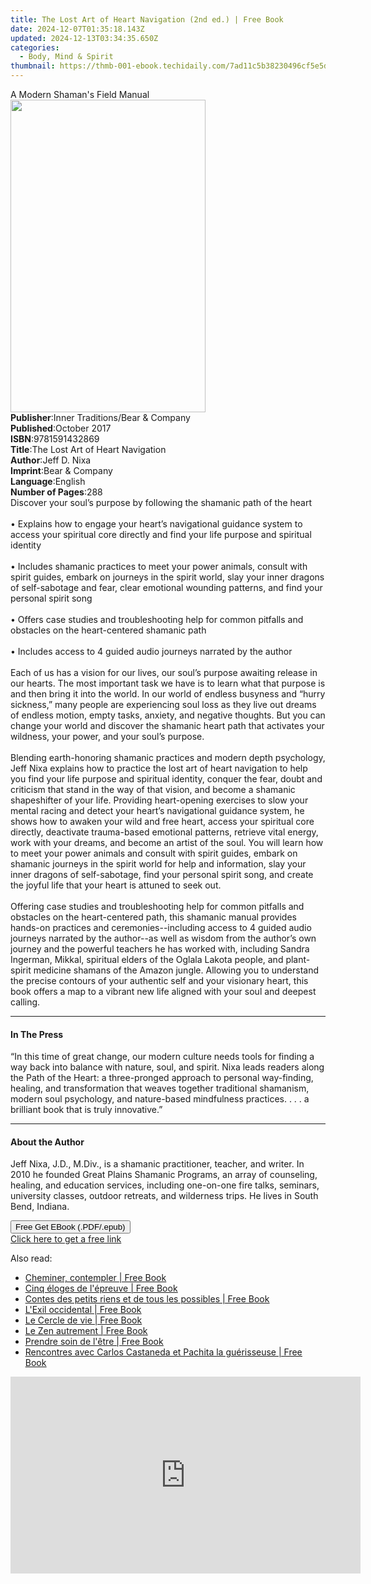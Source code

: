 ```yaml
---
title: The Lost Art of Heart Navigation (2nd ed.) | Free Book
date: 2024-12-07T01:35:18.143Z
updated: 2024-12-13T03:34:35.650Z
categories:
  - Body, Mind & Spirit
thumbnail: https://thmb-001-ebook.techidaily.com/7ad11c5b38230496cf5e5d8b4de94cc9d9b5c7af4a72397c25d55ea8b6d6d839.jpg
---
```

<main id="book-container">
  <div class="flex flex-col">
    <div class="book-brief flex-1 py-6 px-4 sm:p-6 md:py-10 md:px-8">
      <!-- brief-->
      <div class="book-brief-main">A Modern Shaman's Field Manual</div>
    </div>
    <div
      class="book-meta-info flex-1 grid gap-4 col-start-1 col-end-3 row-start-1 sm:mb-6 sm:grid-cols-4 lg:gap-6 lg:col-start-2 lg:row-end-6 lg:row-span-6 lg:mb-0"
    >
      <div
        class="book-meta-info-left place-content-center mt-4 p-4 text-sm leading-6 col-start-2 col-span-2 dark:text-slate-400"
      >
        <img
          class="w-full h-500 object-cover rounded-lg sm:h-255 sm:col-span-2 lg:col-span-full"
          src="https://img-001-ebook.techidaily.com/0f3af703db8eecf9e494e17510696e8a66174aa5b83fdaddd38a43d8781f4919.jpg"
          alt=""
          width="312"
          height="500"
        />
      </div>
      <div
        class="book-meta-info-right mt-2 col-start-1 row-start-2 col-span-3 self-center"
      >
        <!-- meta data  -->
        <div class="flex flex-col px-4 md:px-8">
          <div class="flex-1">
            <strong>Publisher</strong>:<span class="px-2"
              >Inner Traditions/Bear &amp; Company</span
            >
          </div>
          <div class="flex-1">
            <strong>Published</strong>:<span class="px-2">October 2017</span>
          </div>
          <div class="flex-1">
            <strong>ISBN</strong>:<span class="px-2">9781591432869</span>
          </div>
          <div class="flex-1">
            <strong>Title</strong>:<span class="px-2"
              >The Lost Art of Heart Navigation</span
            >
          </div>
          <div class="flex-1">
            <strong>Author</strong>:<span class="px-2">Jeff D. Nixa</span>
          </div>
          <div class="flex-1">
            <strong>Imprint</strong>:<span class="px-2"
              >Bear &amp; Company</span
            >
          </div>
          <div class="flex-1">
            <strong>Language</strong>:<span class="px-2">English</span>
          </div>
          <div class="flex-1">
            <strong>Number of Pages</strong>:<span class="px-2">288</span>
          </div>
        </div>
      </div>
    </div>
    <div class="book-description flex-1 py-6 px-4 sm:p-6 md:py-10 md:px-8">
      <div class="book-description-main">
        <div accordion-content="" id="description">
          Discover your soul’s purpose by following the shamanic path of the
          heart <br /><br />• Explains how to engage your heart’s navigational
          guidance system to access your spiritual core directly and find your
          life purpose and spiritual identity <br /><br />• Includes shamanic
          practices to meet your power animals, consult with spirit guides,
          embark on journeys in the spirit world, slay your inner dragons of
          self-sabotage and fear, clear emotional wounding patterns, and find
          your personal spirit song <br /><br />• Offers case studies and
          troubleshooting help for common pitfalls and obstacles on the
          heart-centered shamanic path <br /><br />• Includes access to 4 guided
          audio journeys narrated by the author <br /><br />Each of us has a
          vision for our lives, our soul’s purpose awaiting release in our
          hearts. The most important task we have is to learn what that purpose
          is and then bring it into the world. In our world of endless busyness
          and “hurry sickness,” many people are experiencing soul loss as they
          live out dreams of endless motion, empty tasks, anxiety, and negative
          thoughts. But you can change your world and discover the shamanic
          heart path that activates your wildness, your power, and your soul’s
          purpose. <br /><br />Blending earth-honoring shamanic practices and
          modern depth psychology, Jeff Nixa explains how to practice the lost
          art of heart navigation to help you find your life purpose and
          spiritual identity, conquer the fear, doubt and criticism that stand
          in the way of that vision, and become a shamanic shapeshifter of your
          life. Providing heart-opening exercises to slow your mental racing and
          detect your heart’s navigational guidance system, he shows how to
          awaken your wild and free heart, access your spiritual core directly,
          deactivate trauma-based emotional patterns, retrieve vital energy,
          work with your dreams, and become an artist of the soul. You will
          learn how to meet your power animals and consult with spirit guides,
          embark on shamanic journeys in the spirit world for help and
          information, slay your inner dragons of self-sabotage, find your
          personal spirit song, and create the joyful life that your heart is
          attuned to seek out. <br /><br />Offering case studies and
          troubleshooting help for common pitfalls and obstacles on the
          heart-centered path, this shamanic manual provides hands-on practices
          and ceremonies--including access to 4 guided audio journeys narrated
          by the author--as well as wisdom from the author’s own journey and the
          powerful teachers he has worked with, including Sandra Ingerman,
          Mikkal, spiritual elders of the Oglala Lakota people, and plant-spirit
          medicine shamans of the Amazon jungle. Allowing you to understand the
          precise contours of your authentic self and your visionary heart, this
          book offers a map to a vibrant new life aligned with your soul and
          deepest calling.
        </div>
        <div class="accordion-fader"></div>
      </div>
    </div>
    <div class="book-excerpts flex-1 py-6 px-4 sm:p-6 md:py-10 md:px-8">
      <!-- excerpts-->
      <div class="book-excerpts-main">
        <hr />
        <h4 class="placeholder placeholder-heading">
          <span>In The Press</span>
        </h4>
        <p>
          “In this time of great change, our modern culture needs tools for
          finding a way back into balance with nature, soul, and spirit. Nixa
          leads readers along the Path of the Heart: a three-pronged approach to
          personal way-finding, healing, and transformation that weaves together
          traditional shamanism, modern soul psychology, and nature-based
          mindfulness practices. . . . a brilliant book that is truly
          innovative.”
        </p>
      </div>
    </div>
    <div class="book-about-author flex-1 py-6 px-4 sm:p-6 md:py-10 md:px-8">
      <!-- about author-->
      <div class="book-main-author-main">
        <hr />
        <h4 class="placeholder placeholder-heading">
          <span>About the Author</span>
        </h4>
        <p>
          Jeff Nixa, J.D., M.Div., is a shamanic practitioner, teacher, and
          writer. In 2010 he founded Great Plains Shamanic Programs, an array of
          counseling, healing, and education services, including one-on-one fire
          talks, seminars, university classes, outdoor retreats, and wilderness
          trips. He lives in South Bend, Indiana.
        </p>
      </div>
    </div>
    <div class="book-free-get flex-1 py-6 px-4 sm:p-6 md:py-10 md:px-8">
      <button
        id="btn-free-get"
        class="bg-blue-500 hover:bg-blue-700 text-white font-bold py-2 px-4 rounded"
      >
        Free Get EBook (.PDF/.epub)
      </button>
      <div id="countdown-display" class="px-2 text-lg mt-2"></div>
      <a
        id="free-link"
        class="hidden bg-blue-500 hover:bg-blue-700 text-white font-bold py-2 px-4 rounded"
        href="https://www.ebooks.com/en-us/book/95782358/the-lost-art-of-heart-navigation/jeff-d-nixa/"
        target="_blank"
        >Click here to get a free link</a
      >
    </div>
    <script>
      let countdownTime = 0;
      let countdownInterval = null;
      document
        .getElementById('btn-free-get')
        .addEventListener('click', startCountdown);
      function startCountdown() {
        countdownTime = new Date().getTime() + 60000 * 3;
        countdownInterval = setInterval(updateCountdown, 1000);
        document.getElementById('btn-free-get').disabled = true;
        document
          .getElementById('btn-free-get')
          .classList.add('bg-gray-500', 'cursor-not-allowed');
      }
      function updateCountdown() {
        let currentTime = new Date().getTime();
        let timeLeft = countdownTime - currentTime;
        let secondsLeft = Math.floor(timeLeft / 1000);
        document.getElementById('countdown-display').innerHTML =
          `Remaining time: ${secondsLeft} seconds.`;
        if (secondsLeft <= 0) {
          clearInterval(countdownInterval);
          document.getElementById('btn-free-get').classList.add('hidden');
          document.getElementById('free-link').classList.remove('hidden');
          document.getElementById('countdown-display').innerHTML = '';
        }
      }
    </script>
  </div>
</main>

<ins class="adsbygoogle"
      style="display:block"
      data-ad-client="ca-pub-7571918770474297"
      data-ad-slot="8358498916"
      data-ad-format="auto"
      data-full-width-responsive="true"></ins>
    

<span class="atpl-alsoreadstyle">Also read:</span>
<div><ul>
<li><a href="https://novels-ebooks.techidaily.com/210349180-9782226308306-cheminer-contempler/"><u>Cheminer, contempler | Free Book</u></a></li>
<li><a href="https://novels-ebooks.techidaily.com/210349216-9782226306869-cinq-eloges-de-lepreuve/"><u>Cinq éloges de l'épreuve | Free Book</u></a></li>
<li><a href="https://novels-ebooks.techidaily.com/210349200-9782226304216-contes-des-petits-riens-et-de-tous-les-possibles/"><u>Contes des petits riens et de tous les possibles | Free Book</u></a></li>
<li><a href="https://novels-ebooks.techidaily.com/210349153-9782226307408-lexil-occidental/"><u>L'Exil occidental | Free Book</u></a></li>
<li><a href="https://novels-ebooks.techidaily.com/210349125-9782226308986-le-cercle-de-vie/"><u>Le Cercle de vie | Free Book</u></a></li>
<li><a href="https://novels-ebooks.techidaily.com/210349147-9782226308924-le-zen-autrement/"><u>Le Zen autrement | Free Book</u></a></li>
<li><a href="https://novels-ebooks.techidaily.com/210349164-9782226306388-prendre-soin-de-letre/"><u>Prendre soin de l'être | Free Book</u></a></li>
<li><a href="https://novels-ebooks.techidaily.com/210349118-9782226301314-rencontres-avec-carlos-castaneda-et-pachita-la-guerisseuse/"><u>Rencontres avec Carlos Castaneda et Pachita la guérisseuse | Free Book</u></a></li>
</ul></div>

<!-- affiliate ads begin -->
<iframe width="560" height="315" src="https://www.youtube.com/embed/GyfJUhsz_AY?si=x2HjoLX1B89oEPgZ" title="YouTube video player" frameborder="0" allow="accelerometer; autoplay; clipboard-write; encrypted-media; gyroscope; picture-in-picture; web-share" referrerpolicy="strict-origin-when-cross-origin" allowfullscreen></iframe>
<!-- affiliate ads end -->

